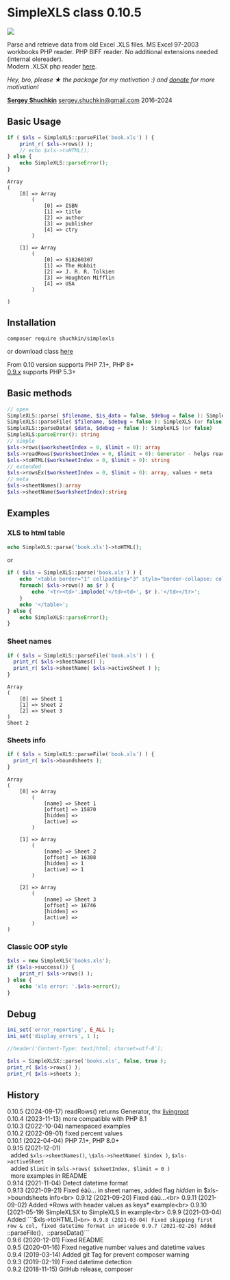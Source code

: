 # SimpleXLS class 0.10.5
[<img src="https://img.shields.io/packagist/dt/shuchkin/simplexls" />](https://packagist.org/packages/shuchkin/simplexls)

Parse and retrieve data from old Excel .XLS files. MS Excel 97-2003 workbooks PHP reader. PHP BIFF reader. No additional extensions needed (internal olereader).
<br/>Modern .XLSX php reader [here](https://github.com/shuchkin/simplexlsx).

*Hey, bro, please ★ the package for my motivation :) and [donate](https://opencollective.com/simplexlsx) for more motivation!*

[**Sergey Shuchkin**](https://www.patreon.com/shuchkin) <sergey.shuchkin@gmail.com> 2016-2024<br/>

## Basic Usage
```php
if ( $xls = SimpleXLS::parseFile('book.xls') ) {
	print_r( $xls->rows() );
	// echo $xls->toHTML();	
} else {
	echo SimpleXLS::parseError();
}
```
```
Array
(
    [0] => Array
        (
            [0] => ISBN
            [1] => title
            [2] => author
            [3] => publisher
            [4] => ctry
        )

    [1] => Array
        (
            [0] => 618260307
            [1] => The Hobbit
            [2] => J. R. R. Tolkien
            [3] => Houghton Mifflin
            [4] => USA
        )

)
```
## Installation
```
composer require shuchkin/simplexls
```
or download class [here](https://github.com/shuchkin/simplexls/blob/master/src/SimpleXLS.php)

From 0.10 version supports PHP 7.1+, PHP 8+  
[0.9.x](https://github.com/shuchkin/simplexls/tags) supports PHP 5.3+

## Basic methods
```php
// open
SimpleXLS::parse( $filename, $is_data = false, $debug = false ): SimpleXLS (or false)
SimpleXLS::parseFile( $filename, $debug = false ): SimpleXLS (or false)
SimpleXLS::parseData( $data, $debug = false ): SimpleXLS (or false)
SimpleXLS:parseError(): string
// simple
$xls->rows($worksheetIndex = 0, $limit = 0): array
$xls->readRows($worksheetIndex = 0, $limit = 0): Generator - helps read huge xlsx
$xls->toHTML($worksheetIndex = 0, $limit = 0): string
// extended
$xls->rowsEx($worksheetIndex = 0, $limit = 0): array, values + meta
// meta
$xls->sheetNames():array
$xls->sheetName($worksheetIndex):string
```

## Examples
### XLS to html table
```php
echo SimpleXLS::parse('book.xls')->toHTML();
```
or
```php
if ( $xls = SimpleXLS::parse('book.xls') ) {
	echo '<table border="1" cellpadding="3" style="border-collapse: collapse">';
	foreach( $xls->rows() as $r ) {
		echo '<tr><td>'.implode('</td><td>', $r ).'</td></tr>';
	}
	echo '</table>';
} else {
	echo SimpleXLS::parseError();
}
```
### Sheet names
```php
if ( $xls = SimpleXLS::parseFile('book.xls') ) {
  print_r( $xls->sheetNames() );
  print_r( $xls->sheetName( $xls->activeSheet ) );
}
```
```
Array
(
    [0] => Sheet 1
    [1] => Sheet 2
    [2] => Sheet 3
)
Sheet 2
```
### Sheets info
```php
if ( $xls = SimpleXLS::parseFile('book.xls') ) {
  print_r( $xls->boundsheets ); 
}
```
```
Array
(
    [0] => Array
        (
            [name] => Sheet 1
            [offset] => 15870
            [hidden] => 
            [active] => 
        )

    [1] => Array
        (
            [name] => Sheet 2
            [offset] => 16308
            [hidden] => 1
            [active] => 1
        )

    [2] => Array
        (
            [name] => Sheet 3 
            [offset] => 16746
            [hidden] => 
            [active] => 
        )
)
```

### Classic OOP style 
```php
$xls = new SimpleXLS('books.xls');
if ($xls->success()) {
	print_r( $xls->rows() );
} else {
	echo 'xls error: '.$xls->error();
}
```

## Debug
```php
ini_set('error_reporting', E_ALL );
ini_set('display_errors', 1 );

//header('Content-Type: text/html; charset=utf-8');

$xls = SimpleXLSX::parse('books.xls', false, true );
print_r( $xls->rows() );
print_r( $xls->sheets );

```

	
## History

0.10.5 (2024-09-17) readRows() returns Generator, thx [livingroot](https://github.com/livingroot)<br>
0.10.4 (2023-11-13) more compatible with PHP 8.1<br>
0.10.3 (2022-10-04) namespaced examples<br>
0.10.2 (2022-09-01) fixed percent values<br>
0.10.1 (2022-04-04) PHP 7.1+, PHP 8.0+<br>
0.9.15 (2021-12-01)<br>
&nbsp;&nbsp;added ```$xls->sheetNames()```, ```\$xls->sheetName( $index )```, ```$xls->activeSheet```<br>
&nbsp;&nbsp;added ```$limit``` in ```$xls->rows( $sheetIndex, $limit = 0 )```<br>
&nbsp;&nbsp;more examples in README<br>
0.9.14 (2021-11-04) Detect datetime format<br> 
0.9.13 (2021-09-21) Fixed éàù... in sheet names, added flag *hidden* in $xls->boundsheets info<br>
0.9.12 (2021-09-20) Fixed éàù...<br>
0.9.11 (2021-09-02) Added *Rows with header values as keys* example<br>
0.9.10 (2021-05-19) SimpleXLSX to SimpleXLS in example<br>
0.9.9 (2021-03-04) Added ```$xls->toHTML()```<br>
0.9.8 (2021-03-04) Fixed skipping first row & col, fixed datetime format in unicode
0.9.7 (2021-02-26) Added ```::parseFile()```, ```::parseData()```<br>
0.9.6 (2020-12-01) Fixed README<br>
0.9.5 (2020-01-16) Fixed negative number values and datetime values<br>
0.9.4 (2019-03-14) Added git Tag for prevent composer warning<br> 
0.9.3 (2019-02-19) Fixed datetime detection<br>
0.9.2 (2018-11-15) GitHub release, composer<br>